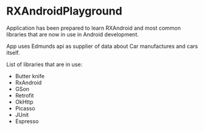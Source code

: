 # RXAndroidPlayground
Application has been prepared to learn RXAndroid and most common libraries that are now in use in Android development.

App uses Edmunds api as supplier of data about Car manufactures and cars itself.

List of libraries that are in use:
- Butter knife
- RxAndroid
- GSon
- Retrofit
- OkHttp
- Picasso
- JUnit
- Espresso
